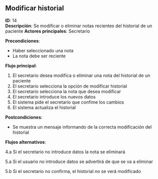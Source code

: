## Modificar historial

**ID**: 14      
**Descripción**: Se modificar o eliminar notas recientes del historial de un paciente
**Actores principales**: Secretario

**Precondiciones**:
* Haber seleccionado una nota
* La nota debe ser reciente

**Flujo principal**:
1. El secretario desea modifica o eliminar una nota del historial de un paciente
2. El secretario selecciona la opción de modificar historial
3. El secretario selecciona la nota que desea modificar
4. El secretario introduce los nuevos datos
5. El sistema pide el secretario que confime los cambios
6. El sistema actualiza el historial

**Postcondiciones**:

* Se muestra un mensaje informando de la correcta modificación del historial

**Flujos alternativos**:

4.a Si el secretario no introduce datos la nota se eliminará

5.a Si el usuario no introduce datos se advertirá de que se va a eliminar

5.b Si el secretario no confirma, el historial no se verá modificado